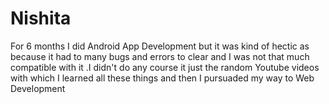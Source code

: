 # Nishita
For 6 months I did Android App Development but it was kind of hectic as because it had to many bugs and errors to clear and I was not that much compatible with it .I didn't do any course it just the random Youtube videos with which I learned all these things and then I pursuaded my way to Web Development  
